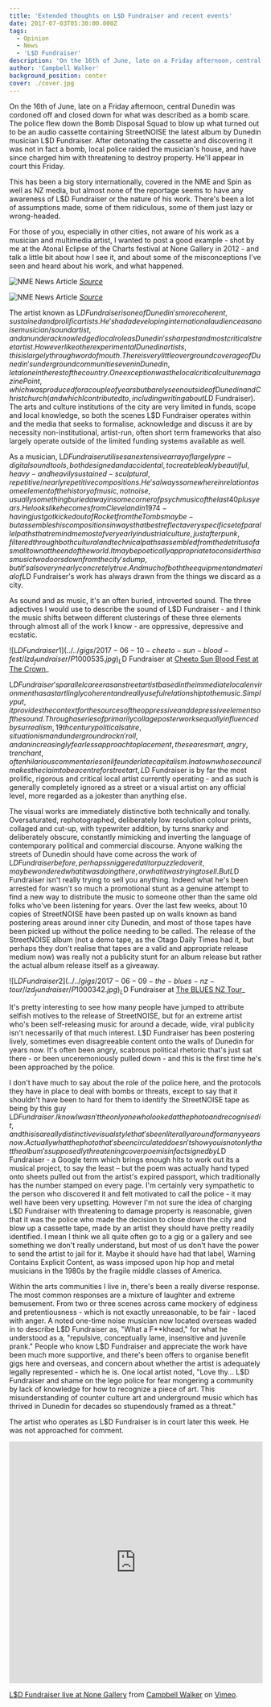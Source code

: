 ```yaml
---
title: 'Extended thoughts on L$D Fundraiser and recent events'
date: 2017-07-03T05:30:00.000Z
tags:
  - Opinion
  - News
  - 'L$D Fundraiser'
description: 'On the 16th of June, late on a Friday afternoon, central Dunedin was cordoned off and closed down for what was described as a bomb scare. The police flew down the Bomb Disposal Squad to blow up what turned out to be an audio cassette containing StreetNOISE the latest album by Dunedin musician L$D Fundraiser. Read more...'
author: 'Campbell Walker'
background_position: center
cover: ./cover.jpg
---
```


On the 16th of June, late on a Friday afternoon, central Dunedin was cordoned off and closed down for what was described as a bomb scare. The police flew down the Bomb Disposal Squad to blow up what turned out to be an audio cassette containing StreetNOISE the latest album by Dunedin musician L$D Fundraiser. After detonating the cassette and discovering it was not in fact a bomb, local police raided the musician's house, and have since charged him with threatening to destroy property. He'll appear in court this Friday.

This has been a big story internationally, covered in the NME and Spin as well as NZ media, but almost none of the reportage seems to have any awareness of L$D Fundraiser or the nature of his work. There's been a lot of assumptions made, some of them ridiculous, some of them just lazy or wrong-headed.

For those of you, especially in other cities, not aware of his work as a musician and multimedia artist, I wanted to post a good example - shot by me at the Atonal Eclipse of the Charts festival at None Gallery in 2012 - and talk a little bit about how I see it, and about some of the misconceptions I've seen and heard about his work, and what happened.

![NME News Article](./nme.jpg)
_<a href='http://www.nme.com/news/new-zealand-city-evacuated-noise-rock-cassette-bomb-threat-2091172'>Source</a>_

![NME News Article](./spin.jpg)
_<a href='http://www.spin.com/2017/06/noise-band-bomb-cassette-lsd-fundraiser/'>Source</a>_

The artist known as L$D Fundraiser is one of Dunedin's more coherent, sustained and prolific artists. He's had a developing international audience as a noise musician/sound artist, and an underacknowledged local role as Dunedin's sharpest and most critical street artist. However like other experimental Dunedin artists, this is largely through word of mouth. There is very little overground coverage of Dunedin's underground communities even in Dunedin, let alone in the rest of the country. One exception was the local critical culture magazine Point, which was produced for a couple of years but barely seen out side of Dunedin and Christchurch (and which I contributed to, including writing about L$D Fundraiser). The arts and culture institutions of the city are very limited in funds, scope and local knowledge, so both the scenes L$D Fundraiser operates within and the media that seeks to formalise, acknowledge and discuss it are by necessity non-institutional, artist-run, often short term frameworks that also largely operate outside of the limited funding systems available as well.

As a musician, L$D Fundraiser utilises an extensive array of largely pre-digital sound tools, both designed and accidental, to create bleakly beautiful, heavy - and heavily sustained - sculptural, repetitive/nearly repetitive compositions. He's always somewhere in relation to some element of the history of music, not noise, usually something buried away in some corner of psych music of the last 40 plus years. He looks like he comes from Cleveland in 1974 - having just got kicked out of Rocket from the Tombs maybe - but assembles his compositions in ways that best reflect a very specific set of parallel paths that remind me most of very early industrial culture, just after punk, filtered through both cultural and technical paths assembled from the detritus of a small town at the end of the world. It may be poetically appropriate to consider this as music two doors down from the city's dump, but it's also very nearly concretely true. And much of both the equipment and material of L$D Fundraiser's work has always drawn from the things we discard as a city.

As sound and as music, it's an often buried, introverted sound. The three adjectives I would use to describe the sound of L$D Fundraiser - and I think the music shifts between different clusterings of these three elements through almost all of the work I know - are oppressive, depressive and ecstatic.

![L$D Fundraiser 1](../../gigs/2017-06-10-cheeto-sun-blood-fest/lzd_fundraiser/P1000535.jpg)
_L$D Fundraiser at <a title='Cheeto Sun Blood Fest at The Crown' href='/gigs/cheeto-sun-blood-fest/#lzd_fundraiser'>Cheeto Sun Blood Fest at The Crown</a>_

L$D Fundraiser's parallel career as an street artist based in the immediate local environment has a startlingly coherent and really useful relationship to the music. Simply put, it provides the context for the sources of the oppressive and depressive elements of the sound. Through a series of primarily collage poster works equally influenced by surrealism, 19th century political satire, situationism and underground rock n' roll, and an increasingly fearless approach to placement, these are smart, angry, trenchant, often hilarious commentaries on life under late capitalism. In a town whose council makes the claim to be a centre for street art, L$D Fundraiser is by far the most prolific, rigorous and critical local artist currently operating - and as such is generally completely ignored as a street or a visual artist on any official level, more regarded as a jokester than anything else.

The visual works are immediately distinctive both technically and tonally. Oversaturated, rephotographed, deliberately low resolution colour prints, collaged and cut-up, with typewriter addition, by turns snarky and deliberately obscure, constantly mimicking and inverting the language of contemporary political and commercial discourse. Anyone walking the streets of Dunedin should have come across the work of L$D Fundraiser before, perhaps sniggered at it or puzzled over it, maybe wondered what it was doing there, or what it was trying to sell. But L$D Fundraiser isn't really trying to sell you anything. Indeed what he's been arrested for wasn't so much a promotional stunt as a genuine attempt to find a new way to distribute the music to someone other than the same old folks who've been listening for years. Over the last few weeks, about 10 copies of StreetNOISE have been pasted up on walls known as band postering areas around inner city Dunedin, and most of those tapes have been picked up without the police needing to be called. The release of the StreetNOISE album (not a demo tape, as the Otago Daily Times had it, but perhaps they don't realise that tapes are a valid and appropriate release medium now) was really not a publicity stunt for an album release but rather the actual album release itself as a giveaway.

![L$D Fundraiser 2](../../gigs/2017-06-09-the-blues-nz-tour/lzd_fundraiser/P1000342.jpg)
_L$D Fundraiser at <a title='The BLUES NZ Tour' href='/gigs/the-blues-nz-tour/#lzd_fundraiser'>The BLUES NZ Tour</a>_

It's pretty interesting to see how many people have jumped to attribute selfish motives to the release of StreetNOISE, but for an extreme artist who's been self-releasing music for around a decade, wide, viral publicity isn't necessarily of that much interest. L$D Fundraiser has been postering lively, sometimes even disagreeable content onto the walls of Dunedin for years now. It's often been angry, scabrous political rhetoric that's just sat there - or been unceremoniously pulled down - and this is the first time he's been approached by the police.

I don't have much to say about the role of the police here, and the protocols they have in place to deal with bombs or threats, except to say that it shouldn't have been to hard for them to identify the StreetNOISE tape as being by this guy L$D Fundraiser. I know I wasn't the only one who looked at the photo and recognised it, and this is a really distinctive visual style that's been literally around for many years now. Actually what the photo that's been circulated doesn't show you is not only that the album's supposedly threatening cover poem is in fact signed by L$D Fundraiser - a Google term which brings enough hits to work out its a musical project, to say the least – but the poem was actually hand typed onto sheets pulled out from the artist's expired passport, which traditionally has the number stamped on every page. I'm certainly very sympathetic to the person who discovered it and felt motivated to call the police - it may well have been very upsetting. However I'm not sure the idea of charging L$D Fundraiser with threatening to damage property is reasonable, given that it was the police who made the decision to close down the city and blow up a cassette tape, made by an artist they should have pretty readily identified. I mean I think we all quite often go to a gig or a gallery and see something we don't really understand, but most of us don't have the power to send the artist to jail for it. Maybe it should have had that label, Warning Contains Explicit Content, as wass imposed upon hip hop and metal musicians in the 1980s by the fragile middle classes of America.

Within the arts communities I live in, there's been a really diverse response. The most common responses are a mixture of laughter and extreme bemusement. From two or three scenes across came mockery of edginess and pretentiousness - which is not exactly unreasonable, to be fair - laced with anger. A noted one-time noise musician now located overseas waded in to describe L$D Fundraiser as, "What a F**khead," for what he understood as a, "repulsive, conceptually lame, insensitive and juvenile prank." People who know L$D Fundraiser and appreciate the work have been much more supportive, and there's been offers to organise benefit gigs here and overseas, and concern about whether the artist is adequately legally represented - which he is. One local artist noted, "Love thy... L$D Fundraiser and shame on the lego police for fear mongering a community by lack of knowledge for how to recognize a piece of art. This misunderstanding of counter culture art and underground music which has thrived in Dunedin for decades so stupendously framed as a threat."

The artist who operates as L$D Fundraiser is in court later this week. He was not approached for comment.

<iframe src="https://player.vimeo.com/video/223014965" width="100%" height="480" frameborder="0" webkitallowfullscreen mozallowfullscreen allowfullscreen></iframe>
<p><a href="https://vimeo.com/223014965">L$D Fundraiser live at None Gallery</a> from <a href="https://vimeo.com/user4052181">Campbell Walker</a> on <a href="https://vimeo.com">Vimeo</a>.</p>
